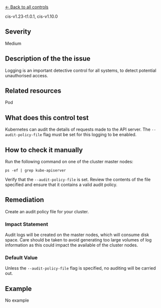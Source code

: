[← Back to all controls](index.md)


cis-v1.23-t1.0.1, cis-v1.10.0

## Severity

Medium

## Description of the the issue

Logging is an important detective control for all systems, to detect potential unauthorised access.

## Related resources

Pod

## What does this control test

Kubernetes can audit the details of requests made to the API server. The `--audit-policy-file` flag must be set for this logging to be enabled.

## How to check it manually

Run the following command on one of the cluster master nodes:

```
ps -ef | grep kube-apiserver

```

 Verify that the `--audit-policy-file` is set. Review the contents of the file specified and ensure that it contains a valid audit policy.

## Remediation

Create an audit policy file for your cluster.

### Impact Statement

Audit logs will be created on the master nodes, which will consume disk space. Care should be taken to avoid generating too large volumes of log information as this could impact the available of the cluster nodes.

### Default Value

Unless the `--audit-policy-file` flag is specified, no auditing will be carried out.

## Example

No example
